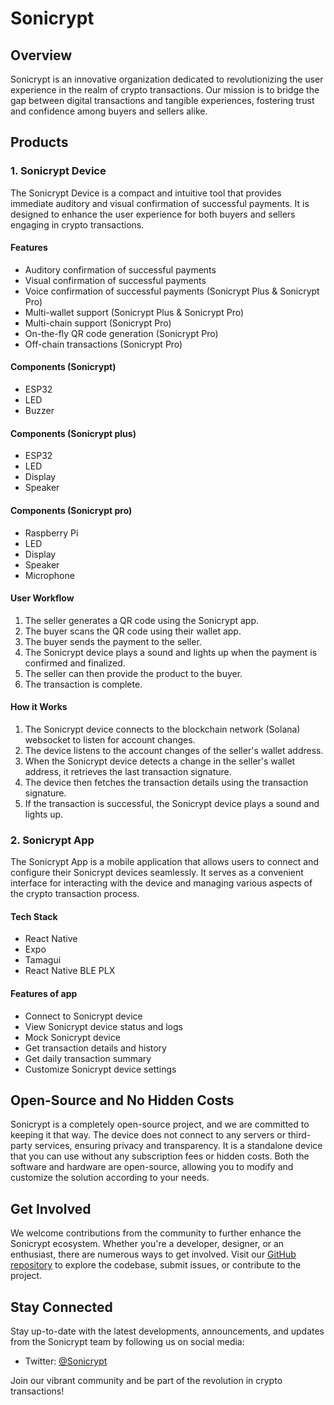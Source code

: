 # Sonicrypt

## Overview

Sonicrypt is an innovative organization dedicated to revolutionizing the user experience in the realm of crypto transactions. Our mission is to bridge the gap between digital transactions and tangible experiences, fostering trust and confidence among buyers and sellers alike.

## Products

### 1. Sonicrypt Device

The Sonicrypt Device is a compact and intuitive tool that provides immediate auditory and visual confirmation of successful payments. It is designed to enhance the user experience for both buyers and sellers engaging in crypto transactions.

#### Features

- Auditory confirmation of successful payments
- Visual confirmation of successful payments
- Voice confirmation of successful payments (Sonicrypt Plus & Sonicrypt Pro)
- Multi-wallet support (Sonicrypt Plus & Sonicrypt Pro)
- Multi-chain support (Sonicrypt Pro)
- On-the-fly QR code generation (Sonicrypt Pro)
- Off-chain transactions (Sonicrypt Pro)

#### Components (Sonicrypt)

- ESP32
- LED
- Buzzer
  
#### Components (Sonicrypt plus)

- ESP32
- LED
- Display
- Speaker

#### Components (Sonicrypt pro)

- Raspberry Pi
- LED
- Display
- Speaker
- Microphone

#### User Workflow

1. The seller generates a QR code using the Sonicrypt app.
2. The buyer scans the QR code using their wallet app.
3. The buyer sends the payment to the seller.
4. The Sonicrypt device plays a sound and lights up when the payment is confirmed and finalized.
5. The seller can then provide the product to the buyer.
6. The transaction is complete.

#### How it Works

1. The Sonicrypt device connects to the blockchain network (Solana) websocket to listen for account changes.
2. The device listens to the account changes of the seller's wallet address.
3. When the Sonicrypt device detects a change in the seller's wallet address, it retrieves the last transaction signature.
4. The device then fetches the transaction details using the transaction signature.
5. If the transaction is successful, the Sonicrypt device plays a sound and lights up.

### 2. Sonicrypt App

The Sonicrypt App is a mobile application that allows users to connect and configure their Sonicrypt devices seamlessly. It serves as a convenient interface for interacting with the device and managing various aspects of the crypto transaction process.

#### Tech Stack

- React Native
- Expo
- Tamagui
- React Native BLE PLX

#### Features of app

- Connect to Sonicrypt device
- View Sonicrypt device status and logs
- Mock Sonicrypt device
- Get transaction details and history
- Get daily transaction summary
- Customize Sonicrypt device settings

## Open-Source and No Hidden Costs

Sonicrypt is a completely open-source project, and we are committed to keeping it that way. The device does not connect to any servers or third-party services, ensuring privacy and transparency. It is a standalone device that you can use without any subscription fees or hidden costs. Both the software and hardware are open-source, allowing you to modify and customize the solution according to your needs.

## Get Involved

We welcome contributions from the community to further enhance the Sonicrypt ecosystem. Whether you're a developer, designer, or an enthusiast, there are numerous ways to get involved. Visit our [GitHub repository](https://github.com/Sonicrypt/sonicrypt) to explore the codebase, submit issues, or contribute to the project.

## Stay Connected

Stay up-to-date with the latest developments, announcements, and updates from the Sonicrypt team by following us on social media:

- Twitter: [@Sonicrypt](https://twitter.com/sonicrypt)

Join our vibrant community and be part of the revolution in crypto transactions!
